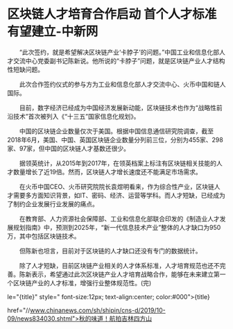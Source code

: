# 区块链人才培育合作启动 首个人才标准有望建立-中新网

　　“此次签约，就是希望解决区块链产业‘卡脖子’的问题。”中国工业和信息化部人才交流中心党委副书记陈新说。他所说的“卡脖子”问题，就是区块链产业人才结构性短缺问题。

　　此次合作签约仪式的参与方为工业和信息化部人才交流中心、火币中国和链人国际。

　　目前，数字经济已经成为中国经济发展新动能，区块链技术也作为“战略性前沿技术”首次被列入《“十三五”国家信息化规划》。

　　中国的区块链企业数量仅次于美国。根据中国信息通信研究院调查，截至2018年6月，美国、中国、英国区块链企业数量分列前三位，分别为455家、298家、97家，但中国的区块链人才基数还很少。

　　据领英统计，从2015年到2017年，在领英档案上标注有区块链相关技能的人才数量增长了近19倍。然而，区块链人才增长速度还不能满足市场需求。

　　在火币中国CEO、火币研究院院长袁煜明看来，作为综合性产业，区块链人才需要多方面知识背景，如IT、密码、经济、运营等学科。而人才短缺，已经成为了制约企业发展行业发展的痛点。

　　在教育部、人力资源社会保障部、工业和信息化部联合印发的《制造业人才发展规划指南》中，预测到2025年，“新一代信息技术产业”整体的人才缺口为950万，其中包括区块链技术。

　　但陈新也坦言，目前对于区块链的人才缺口还没有专门的数据统计。

　　除了人才短缺，目前区块链产业相关的人才体系标准，人才培育规范也还不完善。陈新表示，希望通过此次区块链产业人才培育战略合作，能够在未来建立第一个区块链产业的人才标准，增强行业整体规范性。(完)

le="{title}" style=" font-size:12px; text-align:center; color:#000">{title}

href="//www.chinanews.com/sh/shipin/cns-d/2019/10-09/news834030.shtml">秋的味道！航拍吉林四方山
